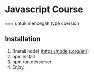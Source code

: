 # Javascript Course

=== untuk mencegah type coersion

## Installation

1. [Install node] (https://nodejs.org/en/)
3. npm install
4. npm run devserver
5. Enjoy
